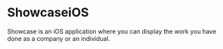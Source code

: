 # ShowcaseiOS
 Showcase is an iOS application where you can display the work you have done as a company or an individual. 
